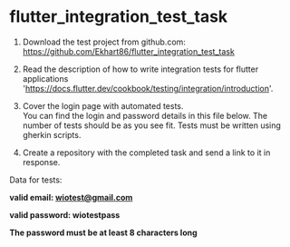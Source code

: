 # flutter_integration_test_task

1. Download the test project from github.com:
   https://github.com/Ekhart86/flutter_integration_test_task

2. Read the description of how to write integration tests for flutter applications
   'https://docs.flutter.dev/cookbook/testing/integration/introduction'.

3. Cover the login page with automated tests.  
   You can find the login and password details in this file below.
   The number of tests should be as you see fit. Tests must be written using
   gherkin scripts.

4. Create a repository with the completed task and send a link to it in response. 


Data for tests:

**valid email: wiotest@gmail.com**

**valid password: wiotestpass**

**The password must be at least 8 characters long**